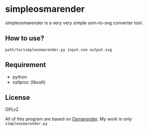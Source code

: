 simpleosmarender
================

simpleosmarender is a very very simple osm-to-svg converter tool.

## How to use?

    path/to/simpleosmarender.py input.osm output.svg

## Requirement

 * python
 * xsltproc (libxslt)

## License

GPLv2

All of this program are based on [Osmarender][osmrender].
My work is only `simpleosmarender.py`

[osmrender]: http://wiki.openstreetmap.org/wiki/Osmarender


